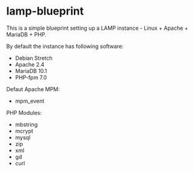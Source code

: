 # lamp-blueprint

This is a simple blueprint setting up a LAMP instance - Linux + Apache + MariaDB + PHP.

By default the instance has following software:
  - Debian Stretch
  - Apache 2.4
  - MariaDB 10.1
  - PHP-fpm 7.0
 
 Defaut Apache MPM:
  - mpm_event
 
 PHP Modules:
  - mbstring
  - mcrypt
  - mysql
  - zip
  - xml
  - gd
  - curl
  
